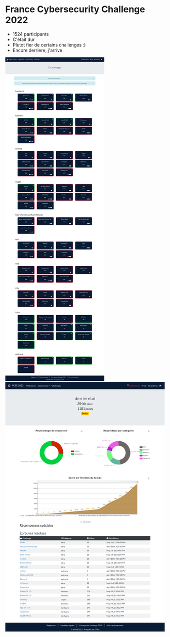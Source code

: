 # France Cybersecurity Challenge 2022

- 1524 participants
- C'était dur
- Plutot fier de certains challenges :)
- Encore derriere, j'arrive

![All challenges](1.png)
![Profile + Statistics](2.png)

